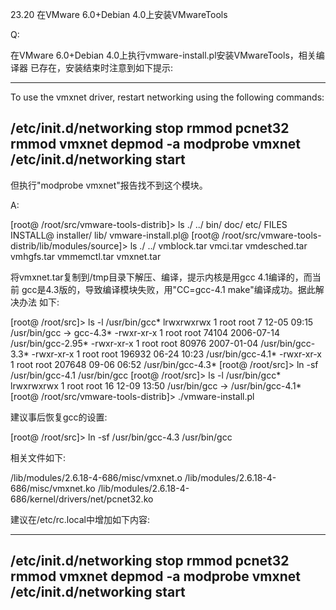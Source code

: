 23.20 在VMware 6.0+Debian 4.0上安装VMwareTools

Q:

在VMware 6.0+Debian 4.0上执行vmware-install.pl安装VMwareTools，相关编译器
已存在，安装结束时注意到如下提示:

--------------------------------------------------------------------------
To use the vmxnet driver, restart networking using the following commands:

/etc/init.d/networking stop
rmmod pcnet32
rmmod vmxnet
depmod -a
modprobe vmxnet
/etc/init.d/networking start
--------------------------------------------------------------------------

但执行"modprobe vmxnet"报告找不到这个模块。

A:

[root@ /root/src/vmware-tools-distrib]> ls
./  ../  bin/  doc/  etc/  FILES  INSTALL@  installer/  lib/  vmware-install.pl@
[root@ /root/src/vmware-tools-distrib/lib/modules/source]> ls
./  ../  vmblock.tar  vmci.tar  vmdesched.tar  vmhgfs.tar  vmmemctl.tar  vmxnet.tar

将vmxnet.tar复制到/tmp目录下解压、编译，提示内核是用gcc 4.1编译的，而当前
gcc是4.3版的，导致编译模块失败，用"CC=gcc-4.1 make"编译成功。据此解决办法
如下:

[root@ /root/src]> ls -l /usr/bin/gcc*
lrwxrwxrwx 1 root root      7 12-05 09:15 /usr/bin/gcc -> gcc-4.3*
-rwxr-xr-x 1 root root  74104 2006-07-14 /usr/bin/gcc-2.95*
-rwxr-xr-x 1 root root  80976 2007-01-04 /usr/bin/gcc-3.3*
-rwxr-xr-x 1 root root 196932 06-24 10:23 /usr/bin/gcc-4.1*
-rwxr-xr-x 1 root root 207648 09-06 06:52 /usr/bin/gcc-4.3*
[root@ /root/src]> ln -sf /usr/bin/gcc-4.1 /usr/bin/gcc
[root@ /root/src]> ls -l /usr/bin/gcc*
lrwxrwxrwx 1 root root     16 12-09 13:50 /usr/bin/gcc -> /usr/bin/gcc-4.1*
[root@ /root/src/vmware-tools-distrib]> ./vmware-install.pl

建议事后恢复gcc的设置:

[root@ /root/src]> ln -sf /usr/bin/gcc-4.3 /usr/bin/gcc

相关文件如下:

/lib/modules/2.6.18-4-686/misc/vmxnet.o
/lib/modules/2.6.18-4-686/misc/vmxnet.ko
/lib/modules/2.6.18-4-686/kernel/drivers/net/pcnet32.ko

建议在/etc/rc.local中增加如下内容:

--------------------------------------------------------------------------
/etc/init.d/networking stop
rmmod pcnet32
rmmod vmxnet
depmod -a
modprobe vmxnet
/etc/init.d/networking start
--------------------------------------------------------------------------
